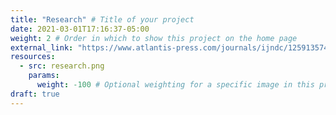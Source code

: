 ```yaml
---
title: "Research" # Title of your project
date: 2021-03-01T17:16:37-05:00
weight: 2 # Order in which to show this project on the home page
external_link: "https://www.atlantis-press.com/journals/ijndc/125913574" # Optional external link instead of modal
resources:
  - src: research.png
    params:
      weight: -100 # Optional weighting for a specific image in this project folder
draft: true
---
```

